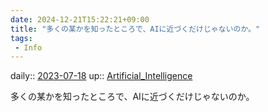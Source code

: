 ```yaml
---
date: 2024-12-21T15:22:21+09:00
title: "多くの某かを知ったところで、AIに近づくだけじゃないのか。"
tags:
 - Info
---
```


daily:: [2023-07-18](/Daily_Note/2023-07-18.md)
up:: [Artificial_Intelligence](../Bar/Novel/Topics/Artificial_Intelligence.md)

多くの某かを知ったところで、AIに近づくだけじゃないのか。